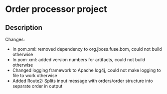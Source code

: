 # Order processor project

## Description

Changes:
* In pom.xml: removed dependency to org.jboss.fuse.bom, could not build otherwise
* In pom-xml: added version numbers for artifacts, could not build otherwise
* Changed logging framework to Apache log4j, could not make logging to file to work otherwise
* Added Route2: Splits input message with orders/order structure into separate order in output
